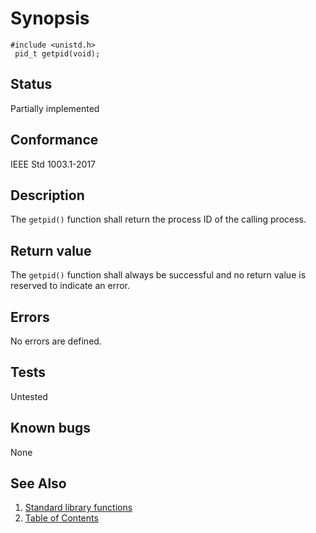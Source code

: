 # Synopsis 
`#include <unistd.h>`</br>
` pid_t getpid(void);`</br>

## Status
Partially implemented
## Conformance
IEEE Std 1003.1-2017
## Description


The `getpid()` function shall return the process ID of the calling process.


## Return value


The `getpid()` function shall always be successful and no return value is reserved to indicate an error.


## Errors


No errors are defined.


## Tests

Untested

## Known bugs

None

## See Also 
1. [Standard library functions](../README.md)
2. [Table of Contents](../../../README.md)
